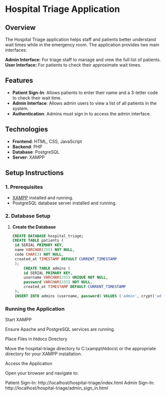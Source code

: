 # Hospital Triage Application

## Overview

The Hospital Triage application helps staff and patients better understand wait times while in the emergency room. The application provides two main interfaces:

**Admin Interface:** For triage staff to manage and view the full list of patients.
**User Interface:** For patients to check their approximate wait times.
## Features

- **Patient Sign-In**: Allows patients to enter their name and a 3-letter code to check their wait time.
- **Admin Interface**: Allows admin users to view a list of all patients in the system.
- **Authentication**: Admins must sign in to access the admin interface.

## Technologies

- **Frontend**: HTML, CSS, JavaScript
- **Backend**: PHP
- **Database**: PostgreSQL
- **Server**: XAMPP

## Setup Instructions

### 1. Prerequisites

- [XAMPP](https://www.apachefriends.org/index.html) installed and running.
- PostgreSQL database server installed and running.
### 2. Database Setup

1. **Create the Database**

   ```sql
   CREATE DATABASE hospital_triage;
   CREATE TABLE patients (
    id SERIAL PRIMARY KEY,
    name VARCHAR(255) NOT NULL,
    code CHAR(3) NOT NULL,
    created_at TIMESTAMP DEFAULT CURRENT_TIMESTAMP
    );
        CREATE TABLE admins (
        id SERIAL PRIMARY KEY,
        username VARCHAR(255) UNIQUE NOT NULL,
        password VARCHAR(255) NOT NULL,
        created_at TIMESTAMP DEFAULT CURRENT_TIMESTAMP
    );
    INSERT INTO admins (username, password) VALUES ('admin', crypt('adminpassword', gen_salt('bf')));
    ```
 ### Running the Application
 
Start XAMPP

Ensure Apache and PostgreSQL services are running.

Place Files in htdocs Directory

Move the hospital-triage directory to C:\xampp\htdocs\ or the appropriate directory for your XAMPP installation.

Access the Application

Open your browser and navigate to:

Patient Sign-In: http://localhost/hospital-triage/index.html
Admin Sign-In: http://localhost/hospital-triage/admin_sign_in.html